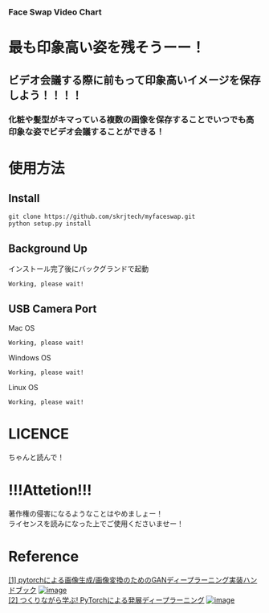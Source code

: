 ### Face Swap Video Chart
# 最も印象高い姿を残そうーー！
## ビデオ会議する際に前もって印象高いイメージを保存しよう！！！！
### 化粧や髪型がキマっている複数の画像を保存することでいつでも高印象な姿でビデオ会議することができる！

# 使用方法
## Install 
```
git clone https://github.com/skrjtech/myfaceswap.git
python setup.py install
```
## Background Up
インストール完了後にバックグランドで起動
```
Working, please wait!
```
## USB Camera Port
Mac OS
```
Working, please wait!
```
Windows OS
```
Working, please wait!
```
Linux OS
```
Working, please wait!
```
# LICENCE
ちゃんと読んで！

# !!!Attetion!!!
著作権の侵害になるようなことはやめましょー！\
ライセンスを読みになった上でご使用くださいませー！

# Reference
[[1] pytorchによる画像生成/画像変換のためのGANディープラーニング実装ハンドブック](https://github.com/ayukat1016/gan_sample)
[![image](https://www.shuwasystem.co.jp//images/book/560939.jpg?raw=true)](https://www.shuwasystem.co.jp/book/9784798062297.html) \
[[2] つくりながら学ぶ! PyTorchによる発展ディープラーニング](https://github.com/YutaroOgawa/pytorch_advanced)
[![image](https://github.com/YutaroOgawa/pytorch_advanced/blob/master/etc/pytorch_advanced.png?raw=true)](https://book.mynavi.jp/ec/products/detail/id=104855)